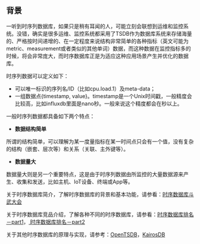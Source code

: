 ## 背景

一听到时序列数据库，如果只是稍有耳闻的人，可能立刻会联想到运维和监控系统。没错，确实是很多运维、监控系统都采用了TSDB作为数据库系统来存储海量的、严格按时间递增的、在一定程度来说结构非常简单的各种指标（英文可能为metric、measurement或者类似的其他单词）数据，而这种数据在监控指标多的时候，将会非常庞大，而时序数据库正是为适应这种应用场景产生并优化的数据库。

时序列数据可以定义如下：

* 可以唯一标识的序列名/ID（比如cpu.load.1）及meta-data；
* 一组数据点{timestamp, value}。timestamp是一个Unix时间戳，一般精度会比较高，比如influxdb里面是nano秒。一般来说这个精度都会在秒以上。

一般时序列数据都具备如下两个特点：

* **数据结构简单**

所谓的结构简单，可以理解为某一度量指标在某一时间点只会有一个值，没有复杂的结构（嵌套、层次等）和关系（关联、主外键等）。

* **数据量大**

数据量大则是另一个重要特点，这是由于时序列数据由所监控的大量数据源来产生、收集和发送，比如主机、IoT设备、终端或App等。


关于时序数据库简介，了解时序数据库的背景和基本功能，请参看：[时序数据库斗武大会](http://liubin.org/blog/2016/02/18/tsdb-intro/)

关于时序数据库竞品介绍，了解各种不同的时序数据库，请参看：[时序数据库排名－part1](http://liubin.org/blog/2016/02/25/tsdb-list-part-1/)，[ 时序数据库排名－part2](http://liubin.org/blog/2016/03/01/tsdb-list-part-2/)

关于其他时序数据库的原理与实现，请参考：[OpenTSDB](http://liubin.org/blog/2016/03/05/tsdb-opentsdb/)，[KairosDB](http://liubin.org/blog/2016/03/12/tsdb-kairosdb/)

